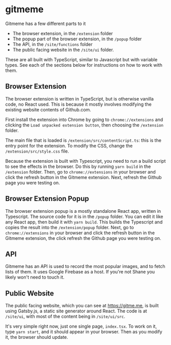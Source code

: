 # gitmeme

Gitmeme has a few different parts to it

- The browser extension, in the `/extension` folder
- The popup part of the browser extension, in the `/popup` folder
- The API, in the `/site/functions` folder
- The public facing website in the `/site/ui` folder.

These are all built with TypeScript, similar to Javascript but with variable types.
See each of the sections below for instructions on how to work with them.

## Browser Extension

The browser extension is written in TypeScript, but is otherwise vanilla code, no
React used. This is because it mostly involves modifying the existing
website contents of Github.com.

First install the extension into Chrome by going to `chrome://extensions` and
clicking the `Load unpacked extension button`, then choosing the `/extension` folder.

The main file that is loaded is `/extension/src/contentScript.ts`: this is the entry point for the
extension. To modify the CSS, change the `/extension/src/style.css` file.

Because the extension is built with Typescript, you need to run a build script to
see the effects in the browser. Do this by running `yarn build` in the `/extension`
folder. Then, go to `chrome://extensions` in your browser and click the refresh button
in the Gitmeme extension. Next, refresh the Github page you were testing on.

## Browser Extension Popup

The browser extension popup is a mostly standalone React app, written in Typescript.
The source code for it is in the `/popup` folder. You can edit it like any React
app, then build it with `yarn build`. This builds the Typescript and copies the
result into the `/extension/popup` folder. Next, go to `chrome://extensions` in
your browser and click the refresh button in the Gitmeme extension, the click
refresh the Github page you were testing on.

## API

Gitmeme has an API is used to record the most popular images, and to fetch
lists of them. It uses Google Firebase as a host. If you're not Shane you likely
won't need to touch it.

## Public Website

The public facing website, which you can see at https://gitme.me, is built using
Gatsby.js, a static site generator around React. The code is at `/site/ui`, with
most of the content being in `/site/ui/src`.

It's very simple right now, just one single page, `index.tsx`. To work on it,
type `yarn start`, and it should appear in your browser. Then as you modify it,
the browser should update.
